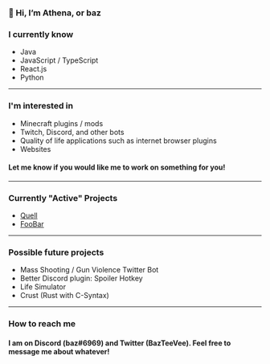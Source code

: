 ### 👋 Hi, I’m Athena, or baz

### I currently know
- Java
- JavaScript / TypeScript
- React.js
- Python
---
### I'm interested in
- Minecraft plugins / mods
- Twitch, Discord, and other bots
- Quality of life applications such as internet browser plugins
- Websites

#### Let me know if you would like me to work on something for you!
---
### Currently "Active" Projects
- [Quell](https://github.com/BazTeeVee/Quell)
- [FooBar](https://github.com/BazTeeVee/FooBar)
---
### Possible future projects
- Mass Shooting / Gun Violence Twitter Bot
- Better Discord plugin: Spoiler Hotkey
- Life Simulator
- Crust (Rust with C-Syntax)
---
### How to reach me
#### I am on Discord (baz#6969) and Twitter (BazTeeVee). Feel free to message me about whatever! 

